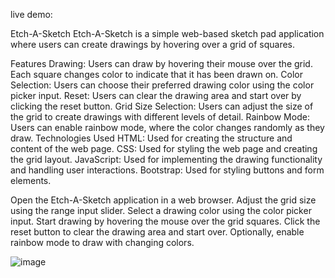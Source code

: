 live demo: 

Etch-A-Sketch
Etch-A-Sketch is a simple web-based sketch pad application where users can create drawings by hovering over a grid of squares.

Features
Drawing: Users can draw by hovering their mouse over the grid. Each square changes color to indicate that it has been drawn on.
Color Selection: Users can choose their preferred drawing color using the color picker input.
Reset: Users can clear the drawing area and start over by clicking the reset button.
Grid Size Selection: Users can adjust the size of the grid to create drawings with different levels of detail.
Rainbow Mode: Users can enable rainbow mode, where the color changes randomly as they draw.
Technologies Used
HTML: Used for creating the structure and content of the web page.
CSS: Used for styling the web page and creating the grid layout.
JavaScript: Used for implementing the drawing functionality and handling user interactions.
Bootstrap: Used for styling buttons and form elements.

Open the Etch-A-Sketch application in a web browser.
Adjust the grid size using the range input slider.
Select a drawing color using the color picker input.
Start drawing by hovering the mouse over the grid squares.
Click the reset button to clear the drawing area and start over.
Optionally, enable rainbow mode to draw with changing colors.

![image](https://github.com/MoMansur/Etch-a-Sketch/assets/58377731/1c8a09c5-4f97-447a-b679-43eef5ec2dd3)
